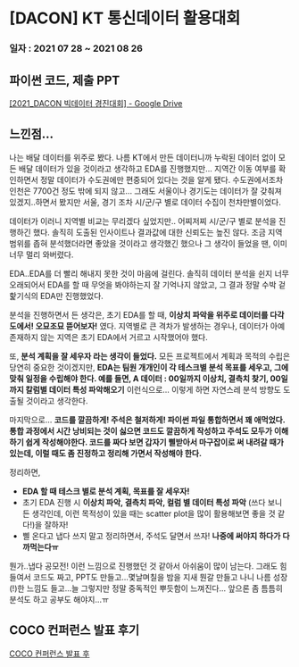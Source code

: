 # [DACON] KT 통신데이터 활용대회

### 일자 : 2021 07 28 ~ 2021 08 26

## 파이썬 코드, 제출 PPT

[[2021_DACON 빅데이터 경진대회] - Google Drive](https://drive.google.com/drive/folders/1W2SbIZonYAi9dG_Vg-mbx9JIdHP1yuhb?usp=sharing)

## 느낀점...

 나는 배달 데이터를 위주로 봤다. 나름 KT에서 만든 데이터니까 누락된 데이터 없이 모든 배달 데이터가 있을 것이라고 생각하고 EDA를 진행했지만... 지역간 이동 여부를 확인하면서 정말 데이터가 수도권에만 편중되어 있다는 것을 알게 됐다. 수도권에서조차 인천은 7700건 정도 밖에 되지 않고... 그래도 서울이나 경기도는 데이터가 잘 갖춰져 있겠지..하면서 봤지만 서울, 경기 조차 시/군/구 별로 데이터 수집이 천차만별이었다. 

데이터가 이러니 지역별 비교는 무리겠다 싶었지만.. 어찌저찌 시/군/구 별로 분석을 진행하긴 했다. 솔직히 도출된 인사이트나 결과값에 대한 신뢰도는 높진 않다. 조금 지역 범위를 좁혀 분석했더라면 좋았을 것이라고 생각했긴 했으나 그 생각이 들었을 땐, 이미 너무 멀리 와버렸다. 

EDA..EDA를 더 빨리 해내지 못한 것이 마음에 걸린다. 솔직히 데이터 분석을 쉰지 너무 오래되어서 EDA를 할 때 무엇을 봐야하는지 잘 기억나지 않았고, 그 결과 정말 수박 겉핥기식의 EDA만 진행했었다.  

분석을 진행하면서 든 생각은, 초기 EDA를 할 때, **이상치 파악을 위주로 데이터를 다각도에서! 오묘조묘 뜯어보자!** 였다.  지역별로 큰 격차가 발생하는 경우나, 데이터가 아예 존재하지 않는 지역은 초기 EDA에서 거르고 시작했어야 했다. 

또, **분석 계획을 잘 세우자 라는 생각이 들었다.** 모든 프로젝트에서 계획과 목적의 수립은 당연히 중요한 것이겠지만, **EDA는 팀원 개개인이 각 테스크별 분석 목표를 세우고, 그에 맞춰 일정을 수립해야 한다.  예를 들면, A 데이터 : 00일까지 이상치, 결측치 찾기, 00일까지 칼럼별 데이터 특성 파악해오기** 이런식으로... 이렇게 하면 자연스레 분석 방향도 도출될 것이라고 생각한다.

마지막으로... **코드를 깔끔하게! 주석은 철저하게! 파이썬 파일 통합하면서 꽤 애먹었다.  통합 과정에서 시간 낭비되는 것이 싫으면 코드도 깔끔하게 작성하고 주석도 모두가 이해하기 쉽게 작성해야한다.  코드를 짜다 보면 갑자기 삘받아서 마구잡이로 써 내려갈 때가 있는데, 이럴 때도 좀 진정하고 정리해 가면서 작성해야 한다.**

정리하면,

- **EDA 할 때 테스크 별로 분석 계획, 목표를 잘 세우자!**
- 초기 EDA 진행 시 **이상치 파악, 결측치 파악, 컬럼 별 데이터 특성 파악** (쓰다 보니 든 생각인데, 이런 목적성이 있을 때는 scatter plot을 많이 활용해보면 좋을 것 같다!)을 잘하자!
- 삘 온다고 냅다 쓰지 말고 정리하면서, 주석도 달면서 쓰자! **나중에 써야지 하다가 다 까먹는다ㅠ**

뭔가..냅다 공모전! 이런 느낌으로 진행했던 것 같아서 아쉬움이 많이 남는다. 그래도 힘들여서 코드도 짜고, PPT도 만들고...몇날며칠을 밤을 지새 뭔갈 만들고 나니 나름 성장(!)한 느낌도 들고...늘 그렇지만 정말 중독적인 뿌듯함이 느껴진다... 앞으론 좀 틈틈히 분석도 하고 공부도 해야지...ㅠ

## COCO 컨퍼런스 발표 후기

[COCO 컨퍼런스 발표 후](%5BDACON%5D%20KT%2086db4/COCO%20%E1%84%8F%E1%85%A5%E1%86%AB%E1%84%91%E1%85%A5%20b5374.md)